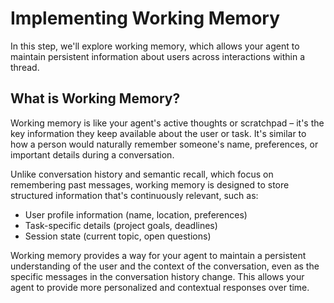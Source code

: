 # Implementing Working Memory

In this step, we'll explore working memory, which allows your agent to maintain persistent information about users across interactions within a thread.

## What is Working Memory?

Working memory is like your agent's active thoughts or scratchpad – it's the key information they keep available about the user or task. It's similar to how a person would naturally remember someone's name, preferences, or important details during a conversation.

Unlike conversation history and semantic recall, which focus on remembering past messages, working memory is designed to store structured information that's continuously relevant, such as:

- User profile information (name, location, preferences)
- Task-specific details (project goals, deadlines)
- Session state (current topic, open questions)

Working memory provides a way for your agent to maintain a persistent understanding of the user and the context of the conversation, even as the specific messages in the conversation history change. This allows your agent to provide more personalized and contextual responses over time.
